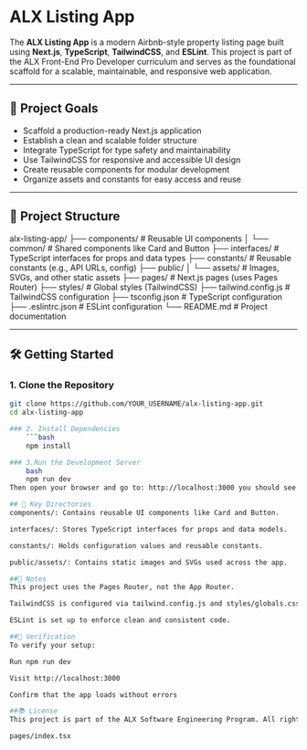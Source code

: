 # ALX Listing App

The **ALX Listing App** is a modern Airbnb-style property listing page built using **Next.js**, **TypeScript**, **TailwindCSS**, and **ESLint**. This project is part of the ALX Front-End Pro Developer curriculum and serves as the foundational scaffold for a scalable, maintainable, and responsive web application.

---

## 🚀 Project Goals

- Scaffold a production-ready Next.js application
- Establish a clean and scalable folder structure
- Integrate TypeScript for type safety and maintainability
- Use TailwindCSS for responsive and accessible UI design
- Create reusable components for modular development
- Organize assets and constants for easy access and reuse

---

## 🧱 Project Structure

alx-listing-app/ ├── components/ # Reusable UI components │ └── common/ # Shared components like Card and Button ├── interfaces/ # TypeScript interfaces for props and data types ├── constants/ # Reusable constants (e.g., API URLs, config) ├── public/ │ └── assets/ # Images, SVGs, and other static assets ├── pages/ # Next.js pages (uses Pages Router) ├── styles/ # Global styles (TailwindCSS) ├── tailwind.config.js # TailwindCSS configuration ├── tsconfig.json # TypeScript configuration ├── .eslintrc.json # ESLint configuration └── README.md # Project documentation

---

## 🛠️ Getting Started

### 1. Clone the Repository

```bash
git clone https://github.com/YOUR_USERNAME/alx-listing-app.git
cd alx-listing-app

### 2. Install Dependencies 
    ```bash
    npm install

### 3.Run the Development Server
    bash
    npm run dev
Then open your browser and go to: http://localhost:3000 you should see the default Next.js landing page or your custom homepage.

## 📁 Key Directories
components/: Contains reusable UI components like Card and Button.

interfaces/: Stores TypeScript interfaces for props and data models.

constants/: Holds configuration values and reusable constants.

public/assets/: Contains static images and SVGs used across the app.

##📌 Notes
This project uses the Pages Router, not the App Router.

TailwindCSS is configured via tailwind.config.js and styles/globals.css.

ESLint is set up to enforce clean and consistent code.

##🧪 Verification
To verify your setup:

Run npm run dev

Visit http://localhost:3000

Confirm that the app loads without errors

##📚 License
This project is part of the ALX Software Engineering Program. All rights reserved © 2025.

pages/index.tsx
